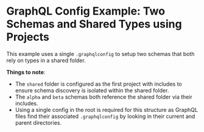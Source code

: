 # GraphQL Config Example: Two Schemas and Shared Types using Projects

This example uses a single `.graphqlconfig` to setup two schemas that both rely on
types in a shared folder.

__Things to note__: 
- The `shared` folder is configured as the first project with includes to ensure schema discovery is isolated within the shared folder.
- The `alpha` and `beta` schemas both reference the shared folder via their includes.
- Using a single config in the root is required for this structure as GraphQL files find their associated `.graphqlconfig`
  by looking in their current and parent directories.